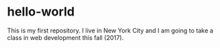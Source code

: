 # hello-world
This is my first repository.
I live in New York City and I am going to take a class in web development this fall (2017).
